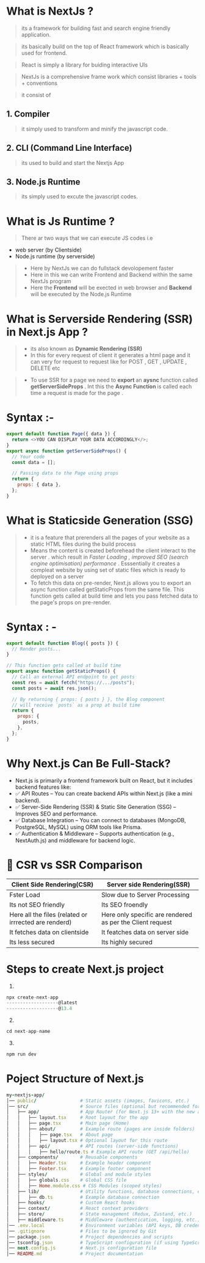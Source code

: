 # What is NextJs ?

> its a framework for building fast and search engine friendly application.

> its basically build on the top of React framework which is basically used for frontend.

> React is simply a library for buiding interactive UIs

> NextJs is a comprehensive frame work which consist libraries + tools + conventions

> it consist of

## 1. Compiler

> it simply used to transform and minify the javascript code.

## 2. CLI (Command Line Interface)

> its used to build and start the Nextjs App

## 3. Node.js Runtime

> its simply used to excute the javascript codes.

# What is Js Runtime ?

> There ar two ways that we can execute JS codes i.e

- web server (by Clientside)
- Node.js runtime (by serverside)

> - Here by NextJs we can do fullstack devolopement faster
> - Here in this we can write Frontend and Backend within the same NextJs program
> - Here the <b>Frontend</b> will be exected in web browser and <b>Backend</b> will be executed by the Node.js Runtime

# What is Serverside Rendering (SSR) in Next.js App ?

> - its also known as <b> Dynamic Rendering (SSR)</b>
> - In this for every request of client it generates a html page
>   and it can very for request to request like for POST , GET , UPDATE , DELETE etc

> - To use SSR for a page we need to <b> export </b> an <b> aysnc </b> function called <b> getServerSideProps </b>. Int this the <b> Async Function </b> is called each time a request is made for the page .

# Syntax :-

```js
export default function Page({ data }) {
  return <>YOU CAN DISPLAY YOUR DATA ACCORDINGLY</>;
}
export async function getServerSideProps() {
  // Your code
  const data = [];

  // Passing data to the Page using props
  return {
    props: { data },
  };
}
```

# What is Staticside Generation (SSG)

> - it is a feature that prerenders all the pages of your website as a static HTML files during the build process
> - Means the content is created beforehead the client interact to the server . which result in _Faster Loading , improved SEO (search engine optimisation) performance_ . Esssentially it creates a compleat website by using set of static files which is ready to deployed on a server
> - To fetch this data on pre-render, Next.js allows you to export an async function called getStaticProps from the same file. This function gets called at build time and lets you pass fetched data to the page's props on pre-render.

# Syntax : -

```js
export default function Blog({ posts }) {
  // Render posts...
}

// This function gets called at build time
export async function getStaticProps() {
  // Call an external API endpoint to get posts
  const res = await fetch("https://.../posts");
  const posts = await res.json();

  // By returning { props: { posts } }, the Blog component
  // will receive `posts` as a prop at build time
  return {
    props: {
      posts,
    },
  };
}
```

# Why Next.js Can Be Full-Stack?

- Next.js is primarily a frontend framework built on React, but it includes backend features like:
- ✅ API Routes – You can create backend APIs within Next.js (like a mini backend).
- ✅ Server-Side Rendering (SSR) & Static Site Generation (SSG) – Improves SEO and performance.
- ✅ Database Integration – You can connect to databases (MongoDB, PostgreSQL, MySQL) using ORM tools like Prisma.
- ✅ Authentication & Middleware – Supports authentication (e.g., NextAuth.js) and middleware for backend logic.

# 🚀 CSR vs SSR Comparison

| Client Side Rendering(CSR)                            | Server side Rendering(SSR)                                |
| ----------------------------------------------------- | --------------------------------------------------------- |
| Fster Load                                            | Slow due to Server Processing                             |
| Its not SEO friendly                                  | Its SEO froendly                                          |
| Here all the files (related or irrrected are renderd) | Here only specific are rendered as per the Client request |
| It fetches data on clientside                         | It featches data on server side                           |
| Its less secured                                      | Its highly secured                                        |

# Steps to create Next.js project

1.

```js
npx create-next-app
-------------------@latest
-------------------@13.4
```

2.

```js
cd next-app-name
```

3.

```js
npm run dev
```

# Poject Structure of Next.js

```ruby
my-nextjs-app/
│── public/                # Static assets (images, favicons, etc.)
│── src/                   # Source files (optional but recommended for better structure)
│   ├── app/               # App Router (for Next.js 13+ with the new app directory structure)
│   │   ├── layout.tsx     # Root layout for the app
│   │   ├── page.tsx       # Main page (Home)
│   │   ├── about/         # Example route (pages are inside folders)
│   │   │   ├── page.tsx   # About page
│   │   │   ├── layout.tsx # Optional layout for this route
│   │   ├── api/           # API routes (server-side functions)
│   │   │   ├── hello/route.ts # Example API route (GET /api/hello)
│   ├── components/        # Reusable components
│   │   ├── Header.tsx     # Example header component
│   │   ├── Footer.tsx     # Example footer component
│   ├── styles/            # Global and module styles
│   │   ├── globals.css    # Global CSS file
│   │   ├── Home.module.css # CSS Modules (scoped styles)
│   ├── lib/               # Utility functions, database connections, etc.
│   │   ├── db.ts          # Example database connection
│   ├── hooks/             # Custom React hooks
│   ├── context/           # React context providers
│   ├── store/             # State management (Redux, Zustand, etc.)
│   ├── middleware.ts      # Middleware (authentication, logging, etc.)
│── .env.local             # Environment variables (API keys, DB credentials)
│── .gitignore             # Files to be ignored by Git
│── package.json           # Project dependencies and scripts
│── tsconfig.json          # TypeScript configuration (if using TypeScript)
│── next.config.js         # Next.js configuration file
│── README.md              # Project documentation

```
